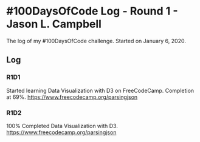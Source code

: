 # #100DaysOfCode Log - Round 1 - Jason L. Campbell

The log of my #100DaysOfCode challenge. Started on January 6, 2020.

## Log

### R1D1
Started learning Data Visualization with D3 on FreeCodeCamp. Completion at 69%. https://www.freecodecamp.org/parsingjson

### R1D2
100% Completed Data Visualization with D3. https://www.freecodecamp.org/parsingjson
